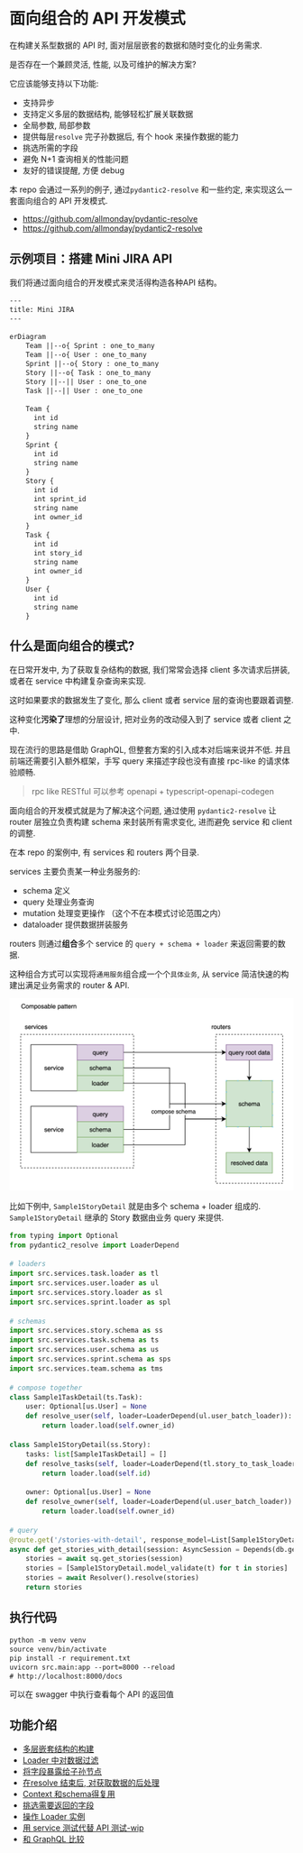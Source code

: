 # 面向组合的 API 开发模式

在构建关系型数据的 API 时, 面对层层嵌套的数据和随时变化的业务需求.

是否存在一个兼顾灵活, 性能, 以及可维护的解决方案?

它应该能够支持以下功能:

- 支持异步
- 支持定义多层的数据结构, 能够轻松扩展关联数据
- 全局参数, 局部参数
- 提供每层`resolve` 完子孙数据后, 有个 hook 来操作数据的能力
- 挑选所需的字段
- 避免 N+1 查询相关的性能问题
- 友好的错误提醒, 方便 debug

本 repo 会通过一系列的例子, 通过`pydantic2-resolve` 和一些约定, 来实现这么一套面向组合的 API 开发模式.

- https://github.com/allmonday/pydantic-resolve
- https://github.com/allmonday/pydantic2-resolve

## 示例项目：搭建 Mini JIRA API

我们将通过面向组合的开发模式来灵活得构造各种API 结构。

```mermaid
---
title: Mini JIRA
---

erDiagram
    Team ||--o{ Sprint : one_to_many
    Team ||--o{ User : one_to_many
    Sprint ||--o{ Story : one_to_many
    Story ||--o{ Task : one_to_many
    Story ||--|| User : one_to_one
    Task ||--|| User : one_to_one

    Team {
      int id
      string name
    }
    Sprint {
      int id
      string name
    }
    Story {
      int id
      int sprint_id
      string name
      int owner_id
    }
    Task {
      int id
      int story_id
      string name
      int owner_id
    }
    User {
      int id
      string name
    }
```

## 什么是面向组合的模式?

在日常开发中, 为了获取复杂结构的数据, 我们常常会选择 client 多次请求后拼装, 或者在 service 中构建复杂查询来实现.

这时如果要求的数据发生了变化, 那么 client 或者 service 层的查询也要跟着调整.

这种变化**污染了**理想的分层设计, 把对业务的改动侵入到了 service 或者 client 之中.

现在流行的思路是借助 GraphQL, 但整套方案的引入成本对后端来说并不低. 并且前端还需要引入额外框架，手写 query 来描述字段也没有直接 rpc-like 的请求体验顺畅. 

> rpc like RESTful 可以参考 openapi + typescript-openapi-codegen

面向组合的开发模式就是为了解决这个问题, 通过使用 `pydantic2-resolve` 让 router 层独立负责构建 schema 来封装所有需求变化, 进而避免 service 和 client 的调整.

在本 repo 的案例中, 有 services 和 routers 两个目录.

services 主要负责某一种业务服务的:

- schema 定义
- query 处理业务查询
- mutation 处理变更操作 （这个不在本模式讨论范围之内）
- dataloader 提供数据拼装服务

routers 则通过**组合**多个 service 的 `query + schema + loader` 来返回需要的数据.

这种组合方式可以实现将`通用服务`组合成一个个`具体业务`, 从 service 简洁快速的构建出满足业务需求的 router & API.

![](./static/explain.png)

比如下例中, `Sample1StoryDetail` 就是由多个 schema + loader 组成的.
`Sample1StoryDetail` 继承的 Story 数据由业务 query 来提供.

```python
from typing import Optional
from pydantic2_resolve import LoaderDepend

# loaders
import src.services.task.loader as tl
import src.services.user.loader as ul
import src.services.story.loader as sl
import src.services.sprint.loader as spl

# schemas
import src.services.story.schema as ss
import src.services.task.schema as ts
import src.services.user.schema as us
import src.services.sprint.schema as sps
import src.services.team.schema as tms

# compose together
class Sample1TaskDetail(ts.Task):
    user: Optional[us.User] = None
    def resolve_user(self, loader=LoaderDepend(ul.user_batch_loader)):
        return loader.load(self.owner_id)

class Sample1StoryDetail(ss.Story):
    tasks: list[Sample1TaskDetail] = []
    def resolve_tasks(self, loader=LoaderDepend(tl.story_to_task_loader)):
        return loader.load(self.id)

    owner: Optional[us.User] = None
    def resolve_owner(self, loader=LoaderDepend(ul.user_batch_loader)):
        return loader.load(self.owner_id)

# query
@route.get('/stories-with-detail', response_model=List[Sample1StoryDetail])
async def get_stories_with_detail(session: AsyncSession = Depends(db.get_session)):
    stories = await sq.get_stories(session)
    stories = [Sample1StoryDetail.model_validate(t) for t in stories]
    stories = await Resolver().resolve(stories)
    return stories
```

## 执行代码

```shell
python -m venv venv
source venv/bin/activate
pip install -r requirement.txt
uvicorn src.main:app --port=8000 --reload
# http://localhost:8000/docs
```

可以在 swagger 中执行查看每个 API 的返回值

## 功能介绍

- [多层嵌套结构的构建](./src/router/sample_1/readme-cn.md)
- [Loader 中对数据过滤](./src/router/sample_2/readme-cn.md)
- [将字段暴露给子孙节点](./src/router/sample_3/readme-cn.md)
- [在resolve 结束后, 对获取数据的后处理](./src/router/sample_4/readme-cn.md)
- [Context 和schema得复用](./src/router/sample_5/readme-cn.md)
- [挑选需要返回的字段](./src/router/sample_6/readme-cn.md)
- [操作 Loader 实例](./src/router/sample_7/readme-cn.md)
- [用 service 测试代替 API 测试-wip](./src/services/sprint/readme-cn.md)
- [和 GraphQL 比较](./resolve-vs-graphql-cn.md)
